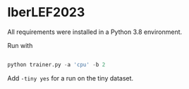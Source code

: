 # IberLEF2023

All requirements were installed in a Python 3.8 environment.

Run with
```python

python trainer.py -a 'cpu' -b 2
```

Add ```-tiny yes``` for a run on the tiny dataset.
